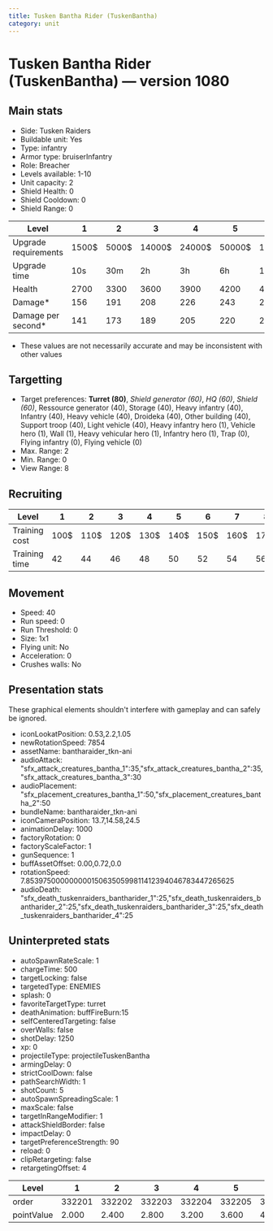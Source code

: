 ```yaml
---
title: Tusken Bantha Rider (TuskenBantha)
category: unit
---
```


# Tusken Bantha Rider (TuskenBantha) — version 1080

## Main stats

  * Side: Tusken Raiders
  * Buildable unit: Yes
  * Type: infantry
  * Armor type: bruiserInfantry
  * Role: Breacher
  * Levels available: 1-10
  * Unit capacity: 2
  * Shield Health: 0
  * Shield Cooldown: 0
  * Shield Range: 0

|Level               |1    |2    |3     |4     |5     |6      |7      |8      |9       |10      |
|--------------------|-----|-----|------|------|------|-------|-------|-------|--------|--------|
|Upgrade requirements|1500$|5000$|14000$|24000$|50000$|100000$|200000$|750000$|2000000$|4000000$|
|Upgrade time        |10s  |30m  |2h    |3h    |6h    |12h    |1d     |2d     |3d      |4d      |
|Health              |2700 |3300 |3600  |3900  |4200  |4500   |4800   |5100   |5400    |6000    |
|Damage*             |156  |191  |208   |226   |243   |260    |278    |295    |312     |347     |
|Damage per second*  |141  |173  |189   |205   |220   |236    |252    |268    |283     |315     |

* These values are not necessarily accurate and may be inconsistent with other values

## Targetting

  * Target preferences: **Turret (80)**, _Shield generator (60)_, _HQ (60)_, _Shield (60)_, Ressource generator (40), Storage (40), Heavy infantry (40), Infantry (40), Heavy vehicle (40), Droideka (40), Other building (40), Support troop (40), Light vehicle (40), Heavy infantry hero (1), Vehicle hero (1), Wall (1), Heavy vehicular hero (1), Infantry hero (1), Trap (0), Flying infantry (0), Flying vehicle (0)
  * Max. Range: 2
  * Min. Range: 0
  * View Range: 8

## Recruiting

|Level        |1   |2   |3   |4   |5   |6   |7   |8   |9   |10  |
|-------------|----|----|----|----|----|----|----|----|----|----|
|Training cost|100$|110$|120$|130$|140$|150$|160$|170$|180$|190$|
|Training time|42  |44  |46  |48  |50  |52  |54  |56  |58  |60  |

## Movement

  * Speed: 40
  * Run speed: 0
  * Run Threshold: 0
  * Size: 1x1
  * Flying unit: No
  * Acceleration: 0
  * Crushes walls: No

## Presentation stats

These graphical elements shouldn't interfere with gameplay and can safely be ignored.

  * iconLookatPosition: 0.53,2.2,1.05
  * newRotationSpeed: 7854
  * assetName: bantharaider_tkn-ani
  * audioAttack: "sfx_attack_creatures_bantha_1":35,"sfx_attack_creatures_bantha_2":35,"sfx_attack_creatures_bantha_3":30
  * audioPlacement: "sfx_placement_creatures_bantha_1":50,"sfx_placement_creatures_bantha_2":50
  * bundleName: bantharaider_tkn-ani
  * iconCameraPosition: 13.7,14.58,24.5
  * animationDelay: 1000
  * factoryRotation: 0
  * factoryScaleFactor: 1
  * gunSequence: 1
  * buffAssetOffset: 0.00,0.72,0.0
  * rotationSpeed: 7.8539750000000001506350599811412394046783447265625
  * audioDeath: "sfx_death_tuskenraiders_bantharider_1":25,"sfx_death_tuskenraiders_bantharider_2":25,"sfx_death_tuskenraiders_bantharider_3":25,"sfx_death_tuskenraiders_bantharider_4":25

## Uninterpreted stats

  * autoSpawnRateScale: 1
  * chargeTime: 500
  * targetLocking: false
  * targetedType: ENEMIES
  * splash: 0
  * favoriteTargetType: turret
  * deathAnimation: buffFireBurn:15
  * selfCenteredTargeting: false
  * overWalls: false
  * shotDelay: 1250
  * xp: 0
  * projectileType: projectileTuskenBantha
  * armingDelay: 0
  * strictCoolDown: false
  * pathSearchWidth: 1
  * shotCount: 5
  * autoSpawnSpreadingScale: 1
  * maxScale: false
  * targetInRangeModifier: 1
  * attackShieldBorder: false
  * impactDelay: 0
  * targetPreferenceStrength: 90
  * reload: 0
  * clipRetargeting: false
  * retargetingOffset: 4

|Level     |1     |2     |3     |4     |5     |6     |7     |8     |9     |10    |
|----------|------|------|------|------|------|------|------|------|------|------|
|order     |332201|332202|332203|332204|332205|332206|332207|332208|332209|332210|
|pointValue|2.000 |2.400 |2.800 |3.200 |3.600 |4.000 |4.400 |4.800 |5.200 |6.000 |

